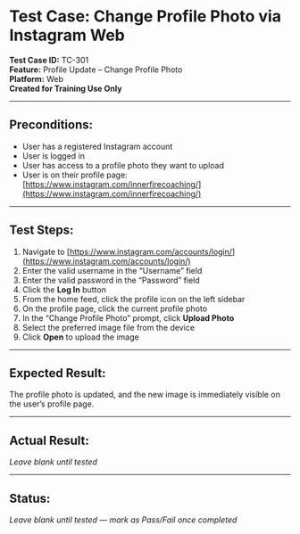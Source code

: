 # Test Case: Change Profile Photo via Instagram Web

**Test Case ID:** TC-301  
**Feature:** Profile Update – Change Profile Photo  
**Platform:** Web  
**Created for Training Use Only**

---

## Preconditions:
- User has a registered Instagram account
- User is logged in
- User has access to a profile photo they want to upload
- User is on their profile page: [https://www.instagram.com/innerfirecoaching/](https://www.instagram.com/innerfirecoaching/)

---

## Test Steps:
1. Navigate to [https://www.instagram.com/accounts/login/](https://www.instagram.com/accounts/login/)
2. Enter the valid username in the “Username” field
3. Enter the valid password in the “Password” field
4. Click the **Log In** button
5. From the home feed, click the profile icon on the left sidebar
6. On the profile page, click the current profile photo
7. In the “Change Profile Photo” prompt, click **Upload Photo**
8. Select the preferred image file from the device
9. Click **Open** to upload the image

---

## Expected Result:
The profile photo is updated, and the new image is immediately visible on the user’s profile page.

---

## Actual Result:
*Leave blank until tested*

---

## Status:
*Leave blank until tested — mark as Pass/Fail once completed*
